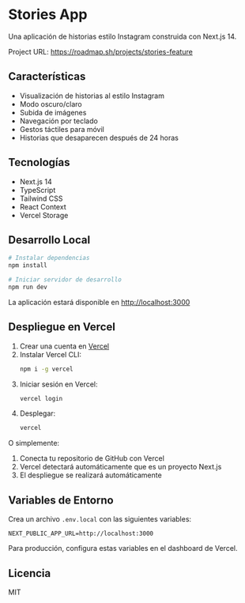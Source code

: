 # Stories App

Una aplicación de historias estilo Instagram construida con Next.js 14.

Project URL: https://roadmap.sh/projects/stories-feature

## Características

- Visualización de historias al estilo Instagram
- Modo oscuro/claro
- Subida de imágenes
- Navegación por teclado
- Gestos táctiles para móvil
- Historias que desaparecen después de 24 horas

## Tecnologías

- Next.js 14
- TypeScript
- Tailwind CSS
- React Context
- Vercel Storage

## Desarrollo Local

```bash
# Instalar dependencias
npm install

# Iniciar servidor de desarrollo
npm run dev
```

La aplicación estará disponible en [http://localhost:3000](http://localhost:3000)

## Despliegue en Vercel

1. Crear una cuenta en [Vercel](https://vercel.com)
2. Instalar Vercel CLI:
   ```bash
   npm i -g vercel
   ```
3. Iniciar sesión en Vercel:
   ```bash
   vercel login
   ```
4. Desplegar:
   ```bash
   vercel
   ```

O simplemente:

1. Conecta tu repositorio de GitHub con Vercel
2. Vercel detectará automáticamente que es un proyecto Next.js
3. El despliegue se realizará automáticamente

## Variables de Entorno

Crea un archivo `.env.local` con las siguientes variables:

```env
NEXT_PUBLIC_APP_URL=http://localhost:3000
```

Para producción, configura estas variables en el dashboard de Vercel.

## Licencia

MIT
